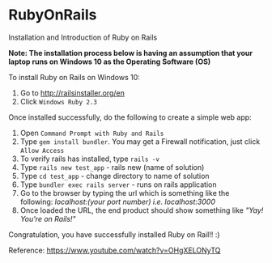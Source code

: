 # RubyOnRails
Installation and Introduction of Ruby on Rails 

**Note: The installation process below is having an assumption that your laptop runs on Windows 10 as the Operating Software (OS)**

To install Ruby on Rails on Windows 10:
1. Go to http://railsinstaller.org/en
2. Click `Windows Ruby 2.3`

Once installed successfully, do the following to create a simple web app:
1. Open `Command Prompt with Ruby and Rails`
2. Type `gem install bundler`. You may get a Firewall notification, just click `Allow Access`
3. To verify rails has installed, type `rails -v`
4. Type `rails new test_app` - rails new (name of solution)
5. Type `cd test_app` - change directory to name of solution
6. Type `bundler exec rails server` - runs on rails application
7. Go to the browser by typing the url which is something like the following: *localhost:(your port number) i.e. localhost:3000*
8. Once loaded the URL, the end product should show something like *"Yay! You're on Rails!"*

Congratulation, you have successfully installed Ruby on Rail!! :)

Reference: https://www.youtube.com/watch?v=OHgXELONyTQ

